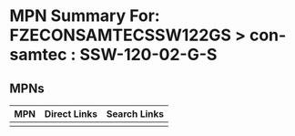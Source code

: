 



# MPN Summary For: FZECONSAMTECSSW122GS > con-samtec : SSW-120-02-G-S

## MPNs
  

|MPN|Direct Links|Search Links|
| :--- | :--- | :--- |
||||
